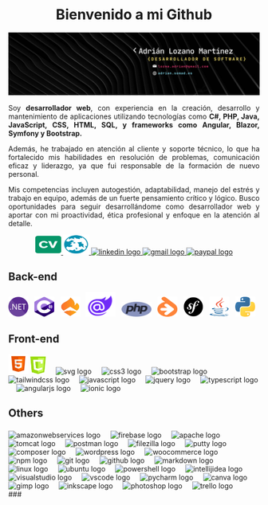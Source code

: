 <h1 align="center">Bienvenido a mi Github</h1>

<div align="center">
  <img src="asset/banner.png"  />
</div>



<p align="justify">Soy <b>desarrollador web</b>, con experiencia en la creación, desarrollo y mantenimiento de aplicaciones utilizando tecnologías como <b>C#, PHP, Java, JavaScript, CSS, HTML, SQL, y frameworks como Angular, Blazor, Symfony y Bootstrap.</b></p>
<p align="justify">Además, he trabajado en atención al cliente y soporte técnico, lo que ha fortalecido mis habilidades en resolución de problemas, comunicación eficaz y liderazgo, ya que fui responsable de la formación de nuevo personal.</p>
<p align="justify">Mis competencias incluyen autogestión, adaptabilidad, manejo del estrés y trabajo en equipo, además de un fuerte pensamiento crítico y lógico. Busco oportunidades para seguir desarrollándome como desarrollador web y aportar con mi proactividad, ética profesional y enfoque en la atención al detalle.</p>

<div align="center">
        <a href="AdrianLozanoMartinez.pdf" download="asset/AdrianLozanoMartinez.pdf" target="_blank" target="_blank"> <img src="asset/cv.svg" width="52" height="40" alt="Descargar CV" title="Descargar CV" />
  </a>
    <a href="https://adrian.somad.es" target="_blank"><img src="asset/portfolio.svg" width="52" height="40" alt="Portfolio" title="Portfolio" />
  </a>
  <a href="https://www.linkedin.com/in/adrilozamar" target="_blank"><img src="https://raw.githubusercontent.com/maurodesouza/profile-readme-generator/master/src/assets/icons/social/linkedin/default.svg" width="52" height="40" alt="linkedin logo" title="Linkedin" />
  </a>
  <a href="mailto:lozma.adrian@gmail.com" target="_blank"><img src="https://raw.githubusercontent.com/maurodesouza/profile-readme-generator/master/src/assets/icons/social/gmail/default.svg" width="52" height="40" alt="gmail logo" title="Email" />
  </a>
  <a href="https://www.paypal.com/donate/?hosted_button_id=A23LFL66549S8" target="_blank"><img src="https://raw.githubusercontent.com/maurodesouza/profile-readme-generator/master/src/assets/icons/social/paypal/default.svg" width="52" height="40" alt="paypal logo" title="Paypal" />
  </a>
</div>


<h2 align="left">Back-end</h2>

<div align="left">
  <img src="asset/net.png" class="logo" alt=".Net" title=".Net" height="40" width="40"> &nbsp;
  <img src="asset/csharp.svg" class="logo" alt="C#" title="C#" height="40" width="40"> &nbsp;
  <img src="asset/linq.png" class="logo" alt="Linq" title="Linq" height="40" width="40"> &nbsp;
  <img src="asset/blazor.svg" class="logo" alt="Blazor" title="Blazor" height="50" width="60"> &nbsp;
  <img src="asset/php.svg" class="logo" alt="PHP" title="PHP" height="30" width="60"> &nbsp;
  <img src="asset/doctrine.svg" class="logo" alt="Doctrine (ORM)" title="Doctrine (ORM)" height="40" width="40"> &nbsp;
  <img src="asset/symfony.png" class="logo" alt="Symfony" title="Symfony" height="40" width="40"> &nbsp;
  <img src="asset/java.png" class="logo" alt="Java" title="Java" height="40" width="40"> &nbsp;
  <img src="asset/python.svg" class="logo" alt="Python" title="Python" height="40" width="40">
</div>
<h2 align="left">Front-end</h2>

<div align="left">
  <img src="asset/html.svg" height="40" alt="HTML"  />
  <img src="asset/canvas.png" height="35" alt="Canvas"  />
  <img width="12" />
  <img src="https://skillicons.dev/icons?i=svg" height="40" alt="svg logo"  />
  <img width="12" />
  <img src="https://cdn.jsdelivr.net/gh/devicons/devicon/icons/css3/css3-original.svg" height="40" alt="css3 logo"  />
  <img width="12" />
  <img src="https://skillicons.dev/icons?i=bootstrap" height="40" alt="bootstrap logo"  />
  <img width="12" />
  <img src="https://skillicons.dev/icons?i=tailwind" height="40" alt="tailwindcss logo"  />
  <img width="12" />
  <img src="https://skillicons.dev/icons?i=js" height="40" alt="javascript logo"  />
  <img width="12" />
  <img src="https://cdn.simpleicons.org/jquery/0769AD" height="40" alt="jquery logo"  />
  <img width="12" />
  <img src="https://skillicons.dev/icons?i=ts" height="40" alt="typescript logo"  />
  <img width="12" />
  <img src="https://cdn.jsdelivr.net/gh/devicons/devicon/icons/angularjs/angularjs-original.svg" height="40" alt="angularjs logo"  />
  <img width="12" />
  <img src="https://cdn.simpleicons.org/ionic/3880FF" height="40" alt="ionic logo"  />
</div>

<h2 align="left">Others</h2>

###

<div align="left">
  <img src="https://skillicons.dev/icons?i=aws" height="40" alt="amazonwebservices logo"  />
  <img width="12" />
  <img src="https://skillicons.dev/icons?i=firebase" height="40" alt="firebase logo"  />
  <img width="12" />
  <img src="https://cdn.jsdelivr.net/gh/devicons/devicon/icons/apache/apache-original.svg" height="40" alt="apache logo"  />
  <img width="12" />
  <img src="https://cdn.jsdelivr.net/gh/devicons/devicon/icons/tomcat/tomcat-original.svg" height="40" alt="tomcat logo"  />
  <img width="12" />
  <img src="https://skillicons.dev/icons?i=postman" height="40" alt="postman logo"  />
  <img width="12" />
  <img src="https://cdn.simpleicons.org/filezilla/BF0000" height="40" alt="filezilla logo"  />
  <img width="12" />
  <img src="https://cdn.jsdelivr.net/gh/devicons/devicon/icons/putty/putty-original.svg" height="40" alt="putty logo"  />
  <img width="12" />
  <img src="https://cdn.jsdelivr.net/gh/devicons/devicon/icons/composer/composer-original.svg" height="40" alt="composer logo"  />
  <img width="12" />
  <img src="https://skillicons.dev/icons?i=wordpress" height="40" alt="wordpress logo"  />
  <img width="12" />
  <img src="https://cdn.jsdelivr.net/gh/devicons/devicon/icons/woocommerce/woocommerce-original.svg" height="40" alt="woocommerce logo"  />
  <img width="12" />
  <img src="https://cdn.jsdelivr.net/gh/devicons/devicon/icons/npm/npm-original-wordmark.svg" height="40" alt="npm logo"  />
  <img width="12" />
  <img src="https://cdn.jsdelivr.net/gh/devicons/devicon/icons/git/git-original.svg" height="40" alt="git logo"  />
  <img width="12" />
  <img src="https://skillicons.dev/icons?i=github" height="40" alt="github logo"  />
  <img width="12" />
  <img src="https://skillicons.dev/icons?i=md" height="40" alt="markdown logo"  />
  <img width="12" />
  <img src="https://cdn.jsdelivr.net/gh/devicons/devicon/icons/linux/linux-original.svg" height="40" alt="linux logo"  />
  <img width="12" />
  <img src="https://cdn.simpleicons.org/ubuntu/E95420" height="40" alt="ubuntu logo"  />
  <img width="12" />
  <img src="https://skillicons.dev/icons?i=powershell" height="40" alt="powershell logo"  />
  <img width="12" />
  <img src="https://skillicons.dev/icons?i=idea" height="40" alt="intellijidea logo"  />
  <img width="12" />
  <img src="https://skillicons.dev/icons?i=visualstudio" height="40" alt="visualstudio logo"  />
  <img width="12" />
  <img src="https://skillicons.dev/icons?i=vscode" height="40" alt="vscode logo"  />
  <img width="12" />
  <img src="https://cdn.jsdelivr.net/gh/devicons/devicon/icons/pycharm/pycharm-original.svg" height="40" alt="pycharm logo"  />
  <img width="12" />
  <img src="https://cdn.simpleicons.org/canva/00C4CC" height="40" alt="canva logo"  />
  <img width="12" />
  <img src="https://cdn.jsdelivr.net/gh/devicons/devicon/icons/gimp/gimp-original.svg" height="40" alt="gimp logo"  />
  <img width="12" />
  <img src="https://cdn.jsdelivr.net/gh/devicons/devicon/icons/inkscape/inkscape-original.svg" height="40" alt="inkscape logo"  />
  <img width="12" />
  <img src="https://cdn.simpleicons.org/adobephotoshop/31A8FF" height="40" alt="photoshop logo"  />
  <img width="12" />
  <img src="https://cdn.jsdelivr.net/gh/devicons/devicon/icons/trello/trello-plain.svg" height="40" alt="trello logo"  />
</div>
###

